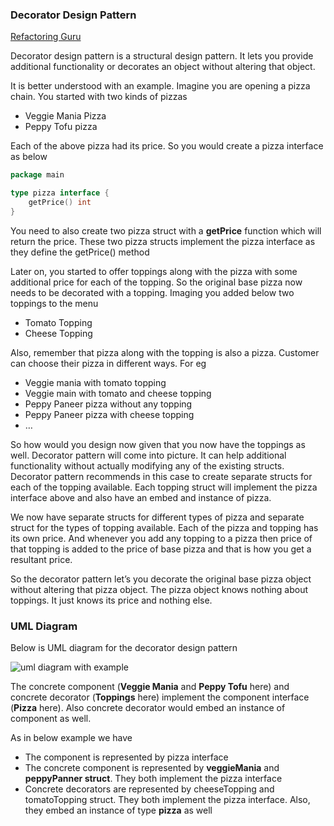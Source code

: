 ### Decorator Design Pattern

[Refactoring Guru](https://refactoring.guru/design-patterns/decorator)

Decorator design pattern is a structural design pattern. It lets you provide additional functionality or decorates an object without altering that object.

It is better understood with an example. Imagine you are opening a pizza chain. You started with two kinds of pizzas

 - Veggie Mania Pizza
 - Peppy Tofu pizza

Each of the above pizza had its price. So you would create a pizza interface as below

```go
package main

type pizza interface {
	getPrice() int
}
```

You need to also create two pizza struct with a **getPrice** function which will return the price. These two pizza structs implement the pizza interface as they define the getPrice() method

Later on, you started to offer toppings along with the pizza with some additional price for each of the topping. So the original base pizza now needs to be decorated with a topping. Imaging you added below two toppings to the menu

 - Tomato Topping
 - Cheese Topping

Also, remember that pizza along with the topping is also a pizza. Customer can choose their pizza in different ways. For eg

 - Veggie mania with tomato topping
 - Veggie main with tomato and cheese topping
 - Peppy Paneer pizza without any topping
 - Peppy Paneer pizza with cheese topping
 - …

So how would you design now given that you now have the toppings as well. Decorator pattern will come into picture. It can help additional functionality without actually modifying any of the existing structs.  Decorator pattern recommends in this case to create separate structs for each of the topping available.  Each topping struct will implement the pizza interface above and also have an embed and instance of pizza.

We now have separate structs for different types of pizza and separate struct for the types of topping available. Each of the pizza and topping has its own price. And whenever you add any topping to a pizza then price of that topping is added to the price of base pizza and that is how you get a resultant price.

So the decorator pattern let’s you decorate the original base pizza object without altering that pizza object. The pizza object knows nothing about toppings. It just knows its price and nothing else.

### UML Diagram

Below is UML diagram for the decorator design pattern

![uml diagram with example](https://github.com/filipeandrade6/go-design-patterns/blob/master/structural/decorator/img/Decorator-Design-Patter.jpg?raw=true)

The concrete component (**Veggie Mania** and **Peppy Tofu** here) and concrete decorator (**Toppings** here) implement the component  interface (**Pizza** here). Also  concrete decorator  would embed an instance of component as well.

As in below example we have

 - The component is represented by pizza interface
 - The concrete component is represented by **veggieMania** and **peppyPanner struct**. They both implement the pizza interface
 - Concrete decorators are represented by cheeseTopping and tomatoTopping struct. They both implement the pizza interface.  Also, they embed an instance of type **pizza** as well
